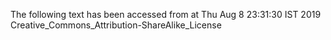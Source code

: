 The following text has been accessed from at Thu Aug 8 23:31:30 IST 2019
Creative_Commons_Attribution-ShareAlike_License
